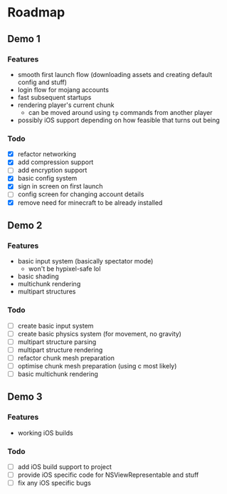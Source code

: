 # Roadmap

## Demo 1

### Features

- smooth first launch flow (downloading assets and creating default config and stuff)
- login flow for mojang accounts
- fast subsequent startups
- rendering player's current chunk
  - can be moved around using ```tp``` commands from another player
- possibly iOS support depending on how feasible that turns out being

### Todo

- [x] refactor networking
- [x] add compression support
- [ ] add encryption support
- [x] basic config system
- [x] sign in screen on first launch
- [ ] config screen for changing account details
- [x] remove need for minecraft to be already installed

## Demo 2

### Features

- basic input system (basically spectator mode)
  - won't be hypixel-safe lol
- basic shading
- multichunk rendering
- multipart structures

### Todo

- [ ] create basic input system
- [ ] create basic physics system (for movement, no gravity)
- [ ] multipart structure parsing
- [ ] multipart structure rendering
- [ ] refactor chunk mesh preparation
- [ ] optimise chunk mesh preparation (using c most likely)
- [ ] basic multichunk rendering

## Demo 3

### Features

- working iOS builds

### Todo

- [ ] add iOS build support to project
- [ ] provide iOS specific code for NSViewRepresentable and stuff
- [ ] fix any iOS specific bugs